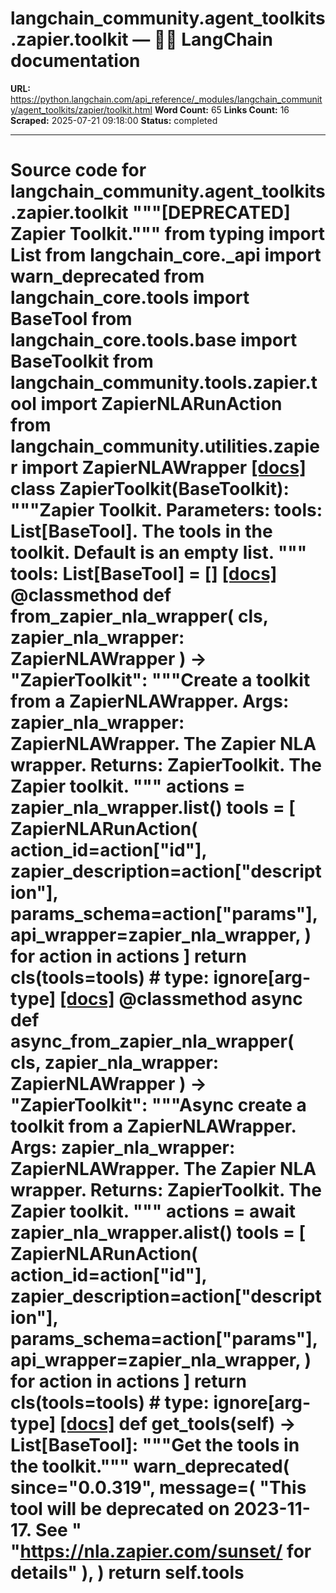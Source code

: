 # langchain_community.agent_toolkits.zapier.toolkit — 🦜🔗 LangChain  documentation

**URL:** https://python.langchain.com/api_reference/_modules/langchain_community/agent_toolkits/zapier/toolkit.html
**Word Count:** 65
**Links Count:** 16
**Scraped:** 2025-07-21 09:18:00
**Status:** completed

---

# Source code for langchain\_community.agent\_toolkits.zapier.toolkit               """[DEPRECATED] Zapier Toolkit."""          from typing import List          from langchain_core._api import warn_deprecated     from langchain_core.tools import BaseTool     from langchain_core.tools.base import BaseToolkit          from langchain_community.tools.zapier.tool import ZapierNLARunAction     from langchain_community.utilities.zapier import ZapierNLAWrapper                              [[docs]](https://python.langchain.com/api_reference/community/agent_toolkits/langchain_community.agent_toolkits.zapier.toolkit.ZapierToolkit.html#langchain_community.agent_toolkits.zapier.toolkit.ZapierToolkit)     class ZapierToolkit(BaseToolkit):         """Zapier Toolkit.              Parameters:             tools: List[BaseTool]. The tools in the toolkit. Default is an empty list.         """              tools: List[BaseTool] = []                         [[docs]](https://python.langchain.com/api_reference/community/agent_toolkits/langchain_community.agent_toolkits.zapier.toolkit.ZapierToolkit.html#langchain_community.agent_toolkits.zapier.toolkit.ZapierToolkit.from_zapier_nla_wrapper)         @classmethod         def from_zapier_nla_wrapper(             cls, zapier_nla_wrapper: ZapierNLAWrapper         ) -> "ZapierToolkit":             """Create a toolkit from a ZapierNLAWrapper.                  Args:                 zapier_nla_wrapper: ZapierNLAWrapper. The Zapier NLA wrapper.                  Returns:                 ZapierToolkit. The Zapier toolkit.             """             actions = zapier_nla_wrapper.list()             tools = [                 ZapierNLARunAction(                     action_id=action["id"],                     zapier_description=action["description"],                     params_schema=action["params"],                     api_wrapper=zapier_nla_wrapper,                 )                 for action in actions             ]             return cls(tools=tools)  # type: ignore[arg-type]                                        [[docs]](https://python.langchain.com/api_reference/community/agent_toolkits/langchain_community.agent_toolkits.zapier.toolkit.ZapierToolkit.html#langchain_community.agent_toolkits.zapier.toolkit.ZapierToolkit.async_from_zapier_nla_wrapper)         @classmethod         async def async_from_zapier_nla_wrapper(             cls, zapier_nla_wrapper: ZapierNLAWrapper         ) -> "ZapierToolkit":             """Async create a toolkit from a ZapierNLAWrapper.                  Args:                 zapier_nla_wrapper: ZapierNLAWrapper. The Zapier NLA wrapper.                  Returns:                 ZapierToolkit. The Zapier toolkit.             """             actions = await zapier_nla_wrapper.alist()             tools = [                 ZapierNLARunAction(                     action_id=action["id"],                     zapier_description=action["description"],                     params_schema=action["params"],                     api_wrapper=zapier_nla_wrapper,                 )                 for action in actions             ]             return cls(tools=tools)  # type: ignore[arg-type]                                        [[docs]](https://python.langchain.com/api_reference/community/agent_toolkits/langchain_community.agent_toolkits.zapier.toolkit.ZapierToolkit.html#langchain_community.agent_toolkits.zapier.toolkit.ZapierToolkit.get_tools)         def get_tools(self) -> List[BaseTool]:             """Get the tools in the toolkit."""             warn_deprecated(                 since="0.0.319",                 message=(                     "This tool will be deprecated on 2023-11-17. See "                     "<https://nla.zapier.com/sunset/> for details"                 ),             )             return self.tools